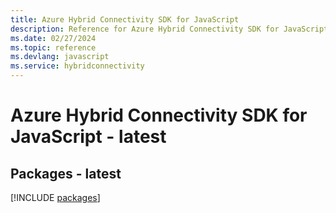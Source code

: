 ```yaml
---
title: Azure Hybrid Connectivity SDK for JavaScript
description: Reference for Azure Hybrid Connectivity SDK for JavaScript
ms.date: 02/27/2024
ms.topic: reference
ms.devlang: javascript
ms.service: hybridconnectivity
---
```

# Azure Hybrid Connectivity SDK for JavaScript - latest
## Packages - latest
[!INCLUDE [packages](hybrid-connectivity-index.md)]